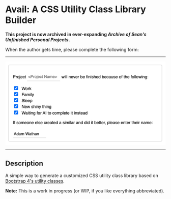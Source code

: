 # Avail: A CSS Utility Class Library Builder

**This project is now archived in ever-expanding _Archive of Sean's Unfinished Personal Projects_.**

When the author gets time, please complete the following form:

---

<img src="https://github.com/sebellows/avail/blob/master/archived-project-form.png" alt="completed archiving notification form" style="display: block;" />

___

## Description

A simple way to generate a customized CSS utility class library based on [Bootstrap 4's utility classes](https://getbootstrap.com/docs/4.4/utilities/).

**Note:** This is a work in progress (or WIP, if you like everything abbreviated).
